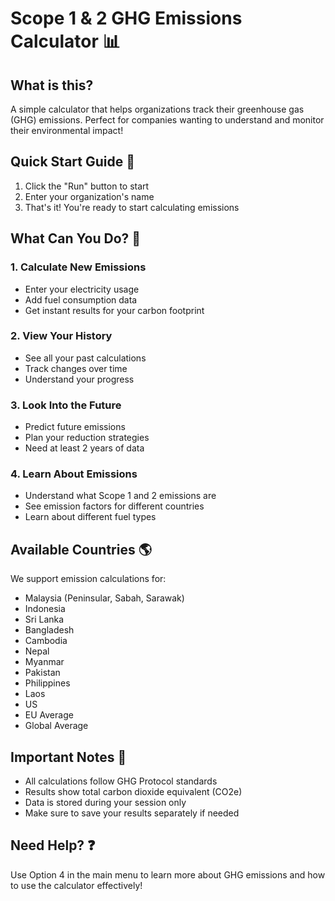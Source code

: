 # Scope 1 & 2 GHG Emissions Calculator 📊

## What is this?
A simple calculator that helps organizations track their greenhouse gas (GHG) emissions. Perfect for companies wanting to understand and monitor their environmental impact!

## Quick Start Guide 🚀

1. Click the "Run" button to start
2. Enter your organization's name
3. That's it! You're ready to start calculating emissions

## What Can You Do? 🎯

### 1. Calculate New Emissions
- Enter your electricity usage
- Add fuel consumption data
- Get instant results for your carbon footprint

### 2. View Your History
- See all your past calculations
- Track changes over time
- Understand your progress

### 3. Look Into the Future
- Predict future emissions
- Plan your reduction strategies
- Need at least 2 years of data

### 4. Learn About Emissions
- Understand what Scope 1 and 2 emissions are
- See emission factors for different countries
- Learn about different fuel types

## Available Countries 🌎
We support emission calculations for:
- Malaysia (Peninsular, Sabah, Sarawak)
- Indonesia
- Sri Lanka
- Bangladesh
- Cambodia
- Nepal
- Myanmar
- Pakistan
- Philippines
- Laos
- US
- EU Average
- Global Average

## Important Notes 📝
- All calculations follow GHG Protocol standards
- Results show total carbon dioxide equivalent (CO2e)
- Data is stored during your session only
- Make sure to save your results separately if needed

## Need Help? ❓
Use Option 4 in the main menu to learn more about GHG emissions and how to use the calculator effectively!
